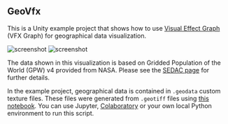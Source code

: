 GeoVfx
------

This is a Unity example project that shows how to use [Visual Effect Graph]
(VFX Graph) for geographical data visualization.

[Visual Effect Graph]: https://unity.com/visual-effect-graph

![screenshot](https://i.imgur.com/fFPRSuyl.jpg)
![screenshot](https://i.imgur.com/EbDjKA4l.jpg)

The data shown in this visualization is based on Gridded Population of the
World (GPW) v4 provided from NASA. Please see the [SEDAC page] for further
details.

[SEDAC page]:
  https://sedac.ciesin.columbia.edu/data/set/gpw-v4-population-count-rev11

In the example project, geographical data is contained in `.geodata` custom
texture files. These files were generated from `.geotiff` files using [this
notebook][Notebook]. You can use Jupyter, [Colaboratory] or your own local
Python environment to run this script.

[Notebook]:
  https://colab.research.google.com/drive/1UUrMcL98HcNkll-ZwmIswgcPvJxN79vB
[Jupyter]: https://jupyter.org/
[Colaboratory]: https://colab.research.google.com
